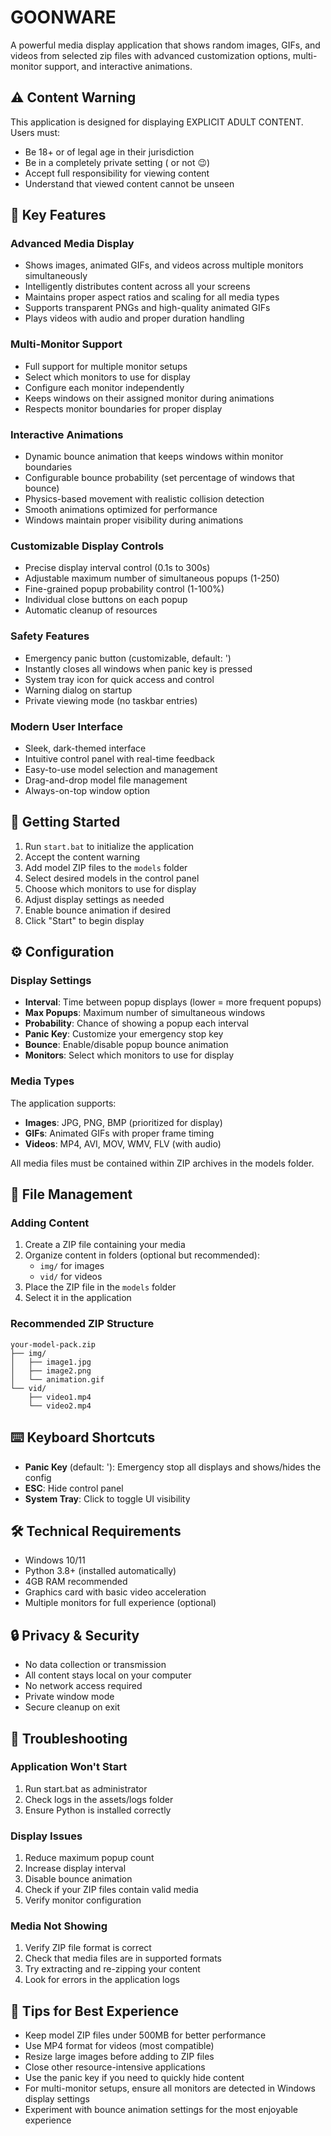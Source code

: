 # GOONWARE

A powerful media display application that shows random images, GIFs, and videos from selected zip files with advanced customization options, multi-monitor support, and interactive animations.

## ⚠️ Content Warning
This application is designed for displaying EXPLICIT ADULT CONTENT. Users must:
- Be 18+ or of legal age in their jurisdiction
- Be in a completely private setting ( or not :wink:)
- Accept full responsibility for viewing content
- Understand that viewed content cannot be unseen

## 🔑 Key Features

### Advanced Media Display
- Shows images, animated GIFs, and videos across multiple monitors simultaneously
- Intelligently distributes content across all your screens
- Maintains proper aspect ratios and scaling for all media types
- Supports transparent PNGs and high-quality animated GIFs
- Plays videos with audio and proper duration handling

### Multi-Monitor Support
- Full support for multiple monitor setups
- Select which monitors to use for display
- Configure each monitor independently
- Keeps windows on their assigned monitor during animations
- Respects monitor boundaries for proper display

### Interactive Animations
- Dynamic bounce animation that keeps windows within monitor boundaries
- Configurable bounce probability (set percentage of windows that bounce)
- Physics-based movement with realistic collision detection
- Smooth animations optimized for performance
- Windows maintain proper visibility during animations

### Customizable Display Controls
- Precise display interval control (0.1s to 300s)
- Adjustable maximum number of simultaneous popups (1-250)
- Fine-grained popup probability control (1-100%)
- Individual close buttons on each popup
- Automatic cleanup of resources

### Safety Features
- Emergency panic button (customizable, default: ')
- Instantly closes all windows when panic key is pressed
- System tray icon for quick access and control
- Warning dialog on startup
- Private viewing mode (no taskbar entries)

### Modern User Interface
- Sleek, dark-themed interface
- Intuitive control panel with real-time feedback
- Easy-to-use model selection and management
- Drag-and-drop model file management
- Always-on-top window option

## 🚀 Getting Started

1. Run `start.bat` to initialize the application
2. Accept the content warning
3. Add model ZIP files to the `models` folder
4. Select desired models in the control panel
5. Choose which monitors to use for display
6. Adjust display settings as needed
7. Enable bounce animation if desired
8. Click "Start" to begin display

## ⚙️ Configuration

### Display Settings
- **Interval**: Time between popup displays (lower = more frequent popups)
- **Max Popups**: Maximum number of simultaneous windows
- **Probability**: Chance of showing a popup each interval
- **Panic Key**: Customize your emergency stop key
- **Bounce**: Enable/disable popup bounce animation
- **Monitors**: Select which monitors to use for display

### Media Types
The application supports:
- **Images**: JPG, PNG, BMP (prioritized for display)
- **GIFs**: Animated GIFs with proper frame timing
- **Videos**: MP4, AVI, MOV, WMV, FLV (with audio)

All media files must be contained within ZIP archives in the models folder.

## 📁 File Management

### Adding Content
1. Create a ZIP file containing your media
2. Organize content in folders (optional but recommended):
   - `img/` for images
   - `vid/` for videos
3. Place the ZIP file in the `models` folder
4. Select it in the application

### Recommended ZIP Structure
```
your-model-pack.zip
├── img/
│   ├── image1.jpg
│   ├── image2.png
│   └── animation.gif
└── vid/
    ├── video1.mp4
    └── video2.mp4
```

## ⌨️ Keyboard Shortcuts

- **Panic Key** (default: '): Emergency stop all displays and shows/hides the config
- **ESC**: Hide control panel
- **System Tray**: Click to toggle UI visibility

## 🛠️ Technical Requirements

- Windows 10/11
- Python 3.8+ (installed automatically)
- 4GB RAM recommended
- Graphics card with basic video acceleration
- Multiple monitors for full experience (optional)

## 🔒 Privacy & Security

- No data collection or transmission
- All content stays local on your computer
- No network access required
- Private window mode
- Secure cleanup on exit

## 🚫 Troubleshooting

### Application Won't Start
1. Run start.bat as administrator
2. Check logs in the assets/logs folder
3. Ensure Python is installed correctly

### Display Issues
1. Reduce maximum popup count
2. Increase display interval
3. Disable bounce animation
4. Check if your ZIP files contain valid media
5. Verify monitor configuration

### Media Not Showing
1. Verify ZIP file format is correct
2. Check that media files are in supported formats
3. Try extracting and re-zipping your content
4. Look for errors in the application logs

## 📝 Tips for Best Experience

- Keep model ZIP files under 500MB for better performance
- Use MP4 format for videos (most compatible)
- Resize large images before adding to ZIP files
- Close other resource-intensive applications
- Use the panic key if you need to quickly hide content
- For multi-monitor setups, ensure all monitors are detected in Windows display settings
- Experiment with bounce animation settings for the most enjoyable experience

